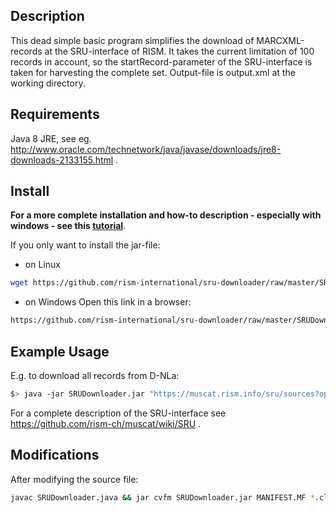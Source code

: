 Description
------------
This dead simple basic program simplifies the download of MARCXML-records at the SRU-interface of RISM. It takes the current limitation of 100 records in account, so the startRecord-parameter of the SRU-interface is taken for harvesting the complete set.
Output-file is output.xml at the working directory.

Requirements
-------------
Java 8 JRE, see eg. http://www.oracle.com/technetwork/java/javase/downloads/jre8-downloads-2133155.html .

Install
--------
__For a more complete installation and how-to description - especially with windows - see this [tutorial](tutorial.pdf)__.

If you only want to install the jar-file:
* on Linux
```bash
wget https://github.com/rism-international/sru-downloader/raw/master/SRUDownloader.jar
```
* on Windows
Open this link in a browser:
```bash
https://github.com/rism-international/sru-downloader/raw/master/SRUDownloader.jar
```

Example Usage
-------------
E.g. to download all records from D-NLa:
```bash
$> java -jar SRUDownloader.jar "https://muscat.rism.info/sru/sources?operation=searchRetrieve&version=1.1&query=siglum=D-NLa&maximumRecords=100"
```
For a complete description of the SRU-interface see https://github.com/rism-ch/muscat/wiki/SRU .

Modifications
-------------
After modifying the source file:
```bash
javac SRUDownloader.java && jar cvfm SRUDownloader.jar MANIFEST.MF *.class
```
